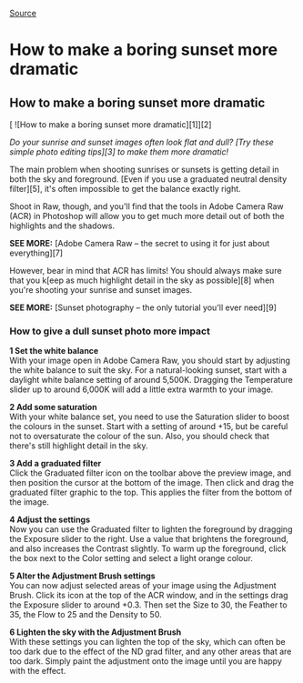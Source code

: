 
[Source](http://www.digitalcameraworld.com/2014/04/17/how-to-make-a-boring-sunset-more-dramatic/ "Permalink to How to make a boring sunset more dramatic")

# How to make a boring sunset more dramatic

## How to make a boring sunset more dramatic

[ ![How to make a boring sunset more dramatic][1]][2]

_Do your sunrise and sunset images often look flat and dull? [Try these simple photo editing tips][3] to make them more dramatic!_

The main problem when shooting sunrises or sunsets is getting detail in both the sky and foreground. [Even if you use a graduated neutral density filter][5], it's often impossible to get the balance exactly right.

Shoot in Raw, though, and you'll find that the tools in Adobe Camera Raw (ACR) in Photoshop will allow you to get much more detail out of both the highlights and the shadows.

**SEE MORE:** [Adobe Camera Raw – the secret to using it for just about everything][7]

However, bear in mind that ACR has limits! You should always make sure that you k[eep as much highlight detail in the sky as possible][8] when you're shooting your sunrise and sunset images.

**SEE MORE:** [Sunset photography – the only tutorial you'll ever need][9]

### How to give a dull sunset photo more impact

**1 Set the white balance**  
With your image open in Adobe Camera Raw, you should start by adjusting the white balance to suit the sky. For a natural-looking sunset, start with a daylight white balance setting of around 5,500K. Dragging the Temperature slider up to around 6,000K will add a little extra warmth to your image.

**2 Add some saturation**  
With your white balance set, you need to use the Saturation slider to boost the colours in the sunset. Start with a setting of around +15, but be careful not to oversaturate the colour of the sun. Also, you should check that there's still highlight detail in the sky.

**3 Add a graduated filter**  
Click the Graduated filter icon on the toolbar above the preview image, and then position the cursor at the bottom of the image. Then click and drag the graduated filter graphic to the top. This applies the filter from the bottom of the image.

**4 Adjust the settings**  
Now you can use the Graduated filter to lighten the foreground by dragging the Exposure slider to the right. Use a value that brightens the foreground, and also increases the Contrast slightly. To warm up the foreground, click the box next to the Color setting and select a light orange colour.

**5 Alter the Adjustment Brush settings**  
You can now adjust selected areas of your image using the Adjustment Brush. Click its icon at the top of the ACR window, and in the settings drag the Exposure slider to around +0.3. Then set the Size to 30, the Feather to 35, the Flow to 25 and the Density to 50.

**6 Lighten the sky with the Adjustment Brush**  
With these settings you can lighten the top of the sky, which can often be too dark due to the effect of the ND grad filter, and any other areas that are too dark. Simply paint the adjustment onto the image until you are happy with the effect.
